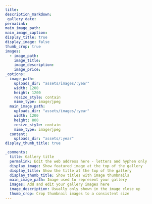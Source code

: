 ```yaml
---
title: 
description_markdown: 
_gallery_date: 
permalink:
main_image_path:
main_image_caption:
display_title: true
display_image: false
thumb_crop: true
images:
  - image_path:
    image_title:
    image_description:
    image_price: 
_options:
  image_path:
    uploads_dir: "assets/images/:year"
    width: 1200
    height: 1200
    resize_style: contain
    mime_type: image/jpeg
  main_image_path:
    uploads_dir: "assets/images/:year"
    width: 1200
    height: 800
    resize_style: contain
    mime_type: image/jpeg
  content:
    uploads_dir: "assets/:year"
display_thumb_title: true

_comments:
  title: Gallery title
  permalink: Edit the web address here - letters and hyphen only
  display_image: Show featured image at the top of the gallery
  display_title: Show the title at the top of the gallery
  display_thumb_title: Show titles with image thumbnails 
  main_image_path: Image used to represent your gallery
  images: Add and edit your gallery images here
  image_description: Usually only shown in the image close up
  thumb_crop: Crop thumbnail images to a consistent size
---
```

